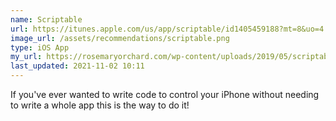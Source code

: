 ```yaml
---
name: Scriptable
url: https://itunes.apple.com/us/app/scriptable/id1405459188?mt=8&uo=4
image_url: /assets/recommendations/scriptable.png
type: iOS App
my_url: https://rosemaryorchard.com/wp-content/uploads/2019/05/scriptable.pngdate: 2019-05-25 21:05
last_updated: 2021-11-02 10:11
---
```

If you've ever wanted to write code to control your iPhone without needing to write a whole app this is the way to do it! 